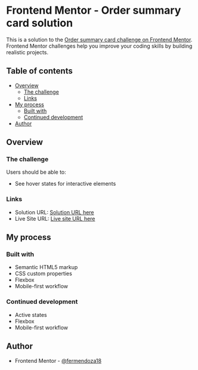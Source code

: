 # Frontend Mentor - Order summary card solution

This is a solution to the [Order summary card challenge on Frontend Mentor](https://www.frontendmentor.io/challenges/order-summary-component-QlPmajDUj). Frontend Mentor challenges help you improve your coding skills by building realistic projects.

## Table of contents

- [Overview](#overview)
  - [The challenge](#the-challenge)
  - [Links](#links)
- [My process](#my-process)
  - [Built with](#built-with)
  - [Continued development](#continued-development)
- [Author](#author)

## Overview

### The challenge

Users should be able to:

- See hover states for interactive elements

### Links

- Solution URL: [Solution URL here](https://github.com/nimrodcode/Order-Summary-Component-Frontend-Mentor)
- Live Site URL: [Live site URL here](https://nimrodcode.github.io/Order-Summary-Component-Frontend-Mentor/)

## My process

### Built with

- Semantic HTML5 markup
- CSS custom properties
- Flexbox
- Mobile-first workflow

### Continued development

- Active states
- Flexbox
- Mobile-first workflow

## Author

- Frontend Mentor - [@fermendoza18](https://www.frontendmentor.io/profile/fermendoza18)
